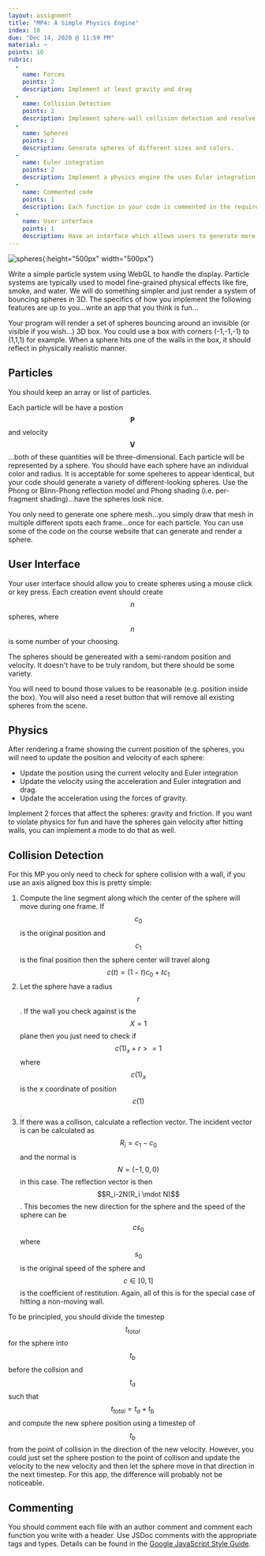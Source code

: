 ```yaml
---
layout: assignment
title: "MP4: A Simple Physics Engine"
index: 10
due: "Dec 14, 2020 @ 11:59 PM"
material: ~
points: 10
rubric:
  -
    name: Forces
    points: 2
    description: Implement at least gravity and drag
  - 
    name: Collision Detection
    points: 2
    description: Implement sphere-wall collision detection and resolve the collison in a physical realistic manner.
  -
    name: Spheres
    points: 2
    description: Generate spheres of different sizes and colors.
  - 
    name: Euler integration
    points: 2
    description: Implement a physics engine the uses Euler integration to update velocity and position.
  - 
    name: Commented code 
    points: 1
    description: Each function in your code is commented in the required style.
  - 
    name: User interface
    points: 1
    description: Have an interface which allows users to generate more spheres, maybe with a button press. Also allow users to remove all the spheres with a button press.
---
```


![spheres](/img/mp4.png){:height="500px" width="500px"}   

Write a simple particle system using WebGL to handle the display. 
Particle systems are typically used to model fine-grained physical effects like fire, smoke, and water.
We will do something simpler and just render a system of bouncing spheres in 3D.
The specifics of how you implement the following features are up to you...write an app that you think is fun...

Your program will render a set of spheres bouncing around an invisible (or visible if you wish...) 3D box.
You could use a box with corners (-1,-1,-1) to (1,1,1) for example.
When a sphere hits one of the walls in the box, it should reflect in physically realistic manner.  

## Particles ##
You should keep an array or list of particles.

Each particle will be have a postion $$\mathbf{P}$$ and velocity $$\mathbf{V}$$...both of these quantities will be three-dimensional. Each particle will be represented by a sphere. You should have each sphere have an individual color and radius. It is acceptable for some speheres to appear identical, but your code should generate a variety of different-looking spheres. Use the Phong or Blinn-Phong reflection model and Phong shading (i.e. per-fragment shading)...have the spheres look nice.
 
You only need to generate one sphere mesh...you simply draw that mesh in multiple different spots each frame...once for each particle.
You can use some of the code on the course website that can generate and render a sphere.

## User Interface ##

Your user interface should allow you to create spheres using a mouse click or key press. Each creation event should create $$n$$ spheres, where $$n$$ is some number of your choosing.

The spheres should be genereated with a semi-random position and velocity. It doesn't have to be truly random, but there should be some variety.

You will need to bound those values to be reasonable (e.g. position inside the box).
You will also need a reset button that will remove all existing spheres from the scene.
 
## Physics ###

After rendering a frame showing the current position of the spheres, you will need to update the position and velocity of each sphere:

+ Update the position using the current velocity and Euler integration
+ Update the velocity using the acceleration and Euler integration and drag.
+ Update the acceleration using the forces of gravity.

Implement 2 forces that affect the spheres: gravity and friction. If you want to violate physics for fun and have the spheres gain velocity after hitting walls, you can implement a mode to do that as well.

## Collision Detection ##

For this MP you only need to check for sphere collision with a wall, if you use an axis aligned box this is pretty simple:
1. Compute the line segment along which the center of the sphere will move during one frame. If $$c_0$$ is the original position and $$c_1$$ is the final position then the sphere center will travel along $$c(t) = (1-t)c_0 + tc_1$$
2. Let the sphere have a radius $$r$$. If the wall you check against is the $$X=1$$ plane then you just need to check if $$c(1)_x + r >= 1$$ where $$c(1)_x$$ is the x coordinate of position $$c(1)$$.
3. If there was a collison, calculate a reflection vector. The incident vector is can be calculated as $$R_i = c_1 - c_0$$ and the normal is $$N=(-1,0,0)$$ in this case. The reflection vector is then $$R_i-2N(R_i \mdot N)$$. This becomes the new direction for the sphere and the speed of the sphere can be $$cs_0$$ where $$s_0$$ is the original speed of the sphere and $$c \in [0,1]$$ is the coefficient of restitution. Again, all of this is for the special case of hitting a non-moving wall. 

To be principled, you should divide the timestep $$t_{total}$$ for the sphere into $$t_b$$ before the collsion and $$t_a$$ such that $$t_{total}= t_a + t_b$$ and compute the new sphere position using a timestep of $$t_b$$ from the point of collision in the direction of the new velocity. However, you could just set the sphere postion to the point of collison and update the velocity to the new velocity and then let the sphere move in that direction in the next timestep. For this app, the difference will probably not be noticeable.       

## Commenting ##

You should comment each file with an author comment and comment each function you write with a header. Use JSDoc comments with the appropriate tags and types. Details can be found in the [Google JavaScript Style Guide](https://google.github.io/styleguide/jsguide.html).
